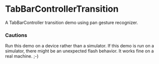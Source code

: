 # TabBarControllerTransition
A TabBarController transition demo using pan gesture recognizer.
### Cautions
Run this demo on a device rather than a simulator. If this demo is run on a simulator, there might be an unexpected flash behavior. It works fine on a real machine. ;-)